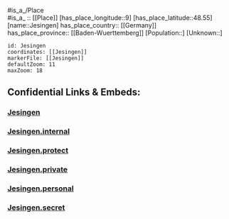 ﻿---
location: [48.55,9] 
mapzoom: [7,12] 
mapmarker: city 
type: City
tags:
- geo/City


SpocWebEntityId: 31194
isDeleted: false
confidential: public

---
#is_a_/Place  
#is_a_ :: [[Place]] 
[has_place_longitude::9] 
[has_place_latitude::48.55] 
[name::Jesingen] 
has_place_country:: [[Germany]]  
has_place_province:: [[Baden-Wuerttemberg]] 
[Population::] 
[Unknown::] 


```leaflet
id: Jesingen
coordinates: [[Jesingen]] 
markerFile: [[Jesingen]] 
defaultZoom: 11 
maxZoom: 18
```


## Confidential Links & Embeds: 

### [Jesingen](/_public/Earth/Continent/Europe/Europe~Central/Germany/Germany~West/Baden-Wuerttemberg/counties~BW/Tübingen/cities~Tübingen/Tübingen-city/City/Jesingen.md) 

### [Jesingen.internal](/_internal/Earth/Continent/Europe/Europe~Central/Germany/Germany~West/Baden-Wuerttemberg/counties~BW/Tübingen/cities~Tübingen/Tübingen-city/City/Jesingen.internal.md) 

### [Jesingen.protect](/_protect/Earth/Continent/Europe/Europe~Central/Germany/Germany~West/Baden-Wuerttemberg/counties~BW/Tübingen/cities~Tübingen/Tübingen-city/City/Jesingen.protect.md) 

### [Jesingen.private](/_private/Earth/Continent/Europe/Europe~Central/Germany/Germany~West/Baden-Wuerttemberg/counties~BW/Tübingen/cities~Tübingen/Tübingen-city/City/Jesingen.private.md) 

### [Jesingen.personal](/_personal/Earth/Continent/Europe/Europe~Central/Germany/Germany~West/Baden-Wuerttemberg/counties~BW/Tübingen/cities~Tübingen/Tübingen-city/City/Jesingen.personal.md) 

### [Jesingen.secret](/_secret/Earth/Continent/Europe/Europe~Central/Germany/Germany~West/Baden-Wuerttemberg/counties~BW/Tübingen/cities~Tübingen/Tübingen-city/City/Jesingen.secret.md) 
